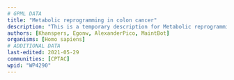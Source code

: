```yaml
---
# GPML DATA
title: "Metabolic reprogramming in colon cancer"
description: "This is a temporary description for Metabolic reprogramming in colon cancer"
authors: [Khanspers, Egonw, AlexanderPico, MaintBot]
organisms: [Homo sapiens]
# ADDITIONAL DATA
last-edited: 2021-05-29
communities: [CPTAC]
wpid: "WP4290"
---
```

